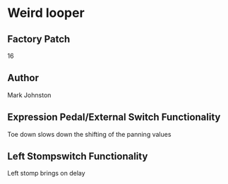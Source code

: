 



# Weird looper

## Factory Patch


16
## Author


Mark Johnston
## Expression Pedal/External Switch Functionality


Toe down slows down the shifting of the panning values
## Left Stompswitch Functionality


Left stomp brings on delay